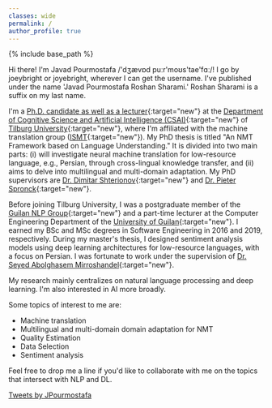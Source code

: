 ```yaml
---
classes: wide
permalink: /
author_profile: true
---
```

{% include base_path %}

Hi there! I'm Javad Pourmostafa /'dʒævɒd puːr'moʊs'tae'fɑː/! I go by joeybright or joyebright, wherever I can get the username. I've published under the name 'Javad Pourmostafa Roshan Sharami.' Roshan Sharami is a suffix on my last name.

I'm a [Ph.D. candidate as well as a lecturer](https://www.tilburguniversity.edu/staff/j-pourmostafa){:target="new"} at the [Department of Cognitive Science and Artificial Intelligence (CSAI)](https://csai.nl){:target="new"} of [Tilburg University](https://www.tilburguniversity.edu/){:target="new"}, where I'm affiliated with the machine translation group ([ISMT](https://csai-ismt.github.io/){:target="new"}). My PhD thesis is titled "An NMT Framework based on Language Understanding." It is divided into two main parts: (i) will investigate neural machine translation for low-resource language, e.g., Persian, through cross-lingual knowledge transfer, and (ii) aims to delve into multilingual and multi-domain adaptation. My PhD supervisors are [Dr. Dimitar Shterionov](https://ilk.uvt.nl/~shterion/){:target="new"} and [Dr. Pieter Spronck](https://www.spronck.net/){:target="new"}.

Before joining Tilburg University, I was a postgraduate member of the [Guilan NLP Group](https://nlp.guilan.ac.ir){:target="new"} and a part-time lecturer at the Computer Engineering Department of the [University of Guilan](https://guilan.ac.ir/en/home){:target="new"}. I earned my BSc and MSc degrees in Software Engineering in 2016 and 2019, respectively. During my master's thesis, I designed sentiment analysis models using deep learning architectures for low-resource languages, with a focus on Persian. I was fortunate to work under the supervision of [Dr. Seyed Abolghasem Mirroshandel](https://guilan.ac.ir/en/~mirroshandel){:target="new"}.

My research mainly centralizes on natural language processing and deep learning. I'm also interested in AI more broadly.

Some topics of interest to me are:

-   Machine translation
-   Multilingual and multi-domain domain adaptation for NMT
-   Quality Estimation
-   Data Selection
-   Sentiment analysis

Feel free to drop me a line if you'd like to collaborate with me on the topics that intersect with NLP and DL.


<a class="twitter-timeline" data-lang="en" data-width="500" data-height="500" data-theme="light" href="https://twitter.com/JPourmostafa?ref_src=twsrc%5Etfw">Tweets by JPourmostafa</a> <script async src="https://platform.twitter.com/widgets.js" charset="utf-8"></script>
